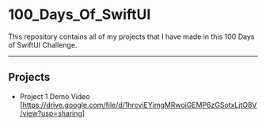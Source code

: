 # 100_Days_Of_SwiftUI
This repository contains all of my projects that I have made in this 100 Days of SwiftUI Challenge.

***
## Projects
* Project 1 Demo Video [https://drive.google.com/file/d/1hrcviEYjmgMRwoiGEMP6zGSotxLjtO8V/view?usp=sharing]
